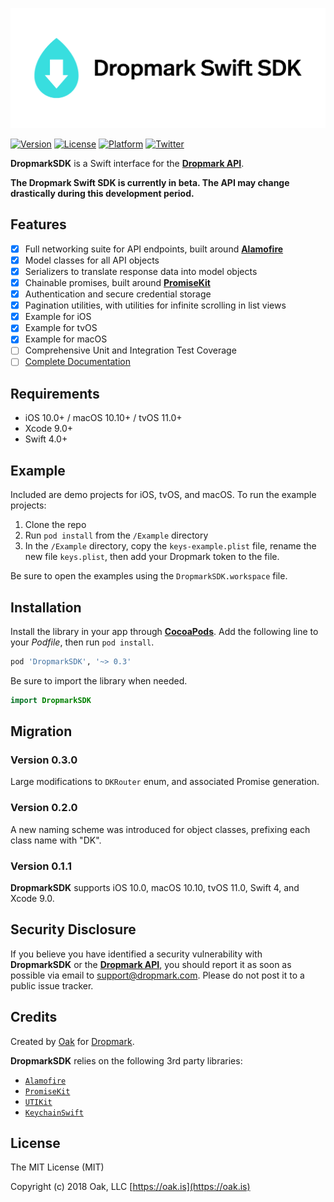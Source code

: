 <p align="center" >
    <img src="https://raw.githubusercontent.com/dropmark/Swift-SDK/master/DropmarkSwiftSDK.png" alt="Dropmark Swift SDK" title="Dropmark Swift SDK" width="506" height="192"
</p>

[![Version](https://img.shields.io/cocoapods/v/DropmarkSDK.svg?style=flat)](https://cocoapods.org/pods/DropmarkSDK)
[![License](https://img.shields.io/cocoapods/l/DropmarkSDK.svg?style=flat)](https://cocoapods.org/pods/DropmarkSDK)
[![Platform](https://img.shields.io/cocoapods/p/DropmarkSDK.svg?style=flat)](https://cocoapods.org/pods/DropmarkSDK)
[![Twitter](https://img.shields.io/badge/twitter-%40oakstudios-blue.svg)](http://twitter.com/oakstudios)

**DropmarkSDK** is a Swift interface for the [**Dropmark API**](https://www.dropmark.com/api/topics/introduction/). 

**The Dropmark Swift SDK is currently in beta. The API may change drastically during this development period.**

## Features

- [x] Full networking suite for API endpoints, built around [**Alamofire**](https://github.com/Alamofire/Alamofire)
- [x] Model classes for all API objects
- [x] Serializers to translate response data into model objects
- [x] Chainable promises, built around [**PromiseKit**](https://github.com/mxcl/PromiseKit)
- [x] Authentication and secure credential storage
- [x] Pagination utilities, with utilities for infinite scrolling in list views
- [x] Example for iOS
- [x] Example for tvOS
- [x] Example for macOS
- [ ] Comprehensive Unit and Integration Test Coverage
- [ ] [Complete Documentation](https://dropmark.github.io/Swift-SDK)

## Requirements

- iOS 10.0+ / macOS 10.10+ / tvOS 11.0+
- Xcode 9.0+
- Swift 4.0+

## Example

Included are demo projects for iOS, tvOS, and macOS. To run the example projects:

1. Clone the repo
2. Run `pod install` from the `/Example` directory
3. In the `/Example` directory, copy the `keys-example.plist` file, rename the new file `keys.plist`, then add your Dropmark token to the file. 

Be sure to open the examples using the `DropmarkSDK.workspace` file.

## Installation

Install the library in your app through [**CocoaPods**](http://cocoapods.org). Add the following line to your *Podfile*, then run `pod install`.

```ruby
pod 'DropmarkSDK', '~> 0.3'
```

Be sure to import the library when needed.

```swift
import DropmarkSDK
```

## Migration

### Version 0.3.0
Large modifications to `DKRouter` enum, and associated Promise generation.

### Version 0.2.0
A new naming scheme was introduced for object classes, prefixing each class name with "DK".

### Version 0.1.1

**DropmarkSDK** supports iOS 10.0, macOS 10.10, tvOS 11.0, Swift 4, and Xcode 9.0.

## Security Disclosure

If you believe you have identified a security vulnerability with **DropmarkSDK** or the [**Dropmark API**](https://www.dropmark.com/api/topics/introduction/), you should report it as soon as possible via email to support@dropmark.com. Please do not post it to a public issue tracker.

## Credits

Created by [Oak](https://oak.is) for [Dropmark](https://www.dropmark.com).

**DropmarkSDK** relies on the following 3rd party libraries:

- [`Alamofire`](https://github.com/Alamofire/Alamofire)
- [`PromiseKit`](https://github.com/mxcl/PromiseKit)
- [`UTIKit`](https://github.com/cockscomb/UTIKit)
- [`KeychainSwift`](https://github.com/evgenyneu/keychain-swift)

## License

The MIT License (MIT)

Copyright (c) 2018 Oak, LLC [https://oak.is](https://oak.is)
